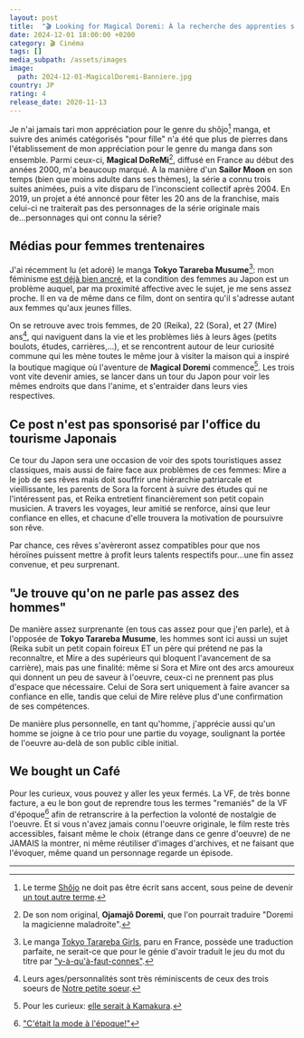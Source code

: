 ```yaml
---
layout: post
title:  "🎬 Looking for Magical Doremi: À la recherche des apprenties sorcières"
date: 2024-12-01 18:00:00 +0200
category: 🎬 Cinéma
tags: []
media_subpath: /assets/images
image:
  path: 2024-12-01-MagicalDoremi-Banniere.jpg
country: JP
rating: 4
release_date: 2020-11-13
---
```


Je n'ai jamais tari mon appréciation pour le genre du shôjo[^1] manga, et suivre des animés catégorisés "pour fille" n'a été que plus de pierres dans l'établissement de mon appréciation pour le genre du manga dans son ensemble. Parmi ceux-ci, **Magical DoReMi**[^2], diffusé en France au début des années 2000, m'a beaucoup marqué. A la manière d'un **Sailor Moon** en son temps (bien que moins adulte dans ses thèmes), la série a connu trois suites animées, puis a vite disparu de l'inconscient collectif après 2004. En 2019, un projet a été annoncé pour fêter les 20 ans de la franchise, mais celui-ci ne traiterait pas des personnages de la série originale mais de...personnages qui ont connu la série?

## Médias pour femmes trentenaires

J'ai récemment lu (et adoré) le manga **Tokyo Tarareba Musume**[^3]: mon féminisme [est déjà bien ancré](/posts/reinventer-lamour/), et la condition des femmes au Japon est un problème auquel, par ma proximité affective avec le sujet, je me sens assez proche. Il en va de même dans ce film, dont on sentira qu'il s'adresse autant aux femmes qu'aux jeunes filles.

On se retrouve avec trois femmes, de 20 (Reika), 22 (Sora), et 27 (Mire) ans[^4], qui naviguent dans la vie et les problèmes liés à leurs âges (petits boulots, études, carrières,...), et se rencontrent autour de leur curiosité commune qui les mène toutes le même jour à visiter la maison qui a inspiré la boutique magique où l'aventure de **Magical Doremi** commence[^5]. Les trois vont vite devenir amies, se lancer dans un tour du Japon pour voir les mêmes endroits que dans l'anime, et s'entraider dans leurs vies respectives.

## Ce post n'est pas sponsorisé par l'office du tourisme Japonais

Ce tour du Japon sera une occasion de voir des spots touristiques assez classiques, mais aussi de faire face aux problèmes de ces femmes: Mire a le job de ses rêves mais doit souffrir une hiérarchie patriarcale et vieillissante, les parents de Sora la forcent à suivre des études qui ne l'intéressent pas, et Reika entretient financièrement son petit copain musicien. A travers les voyages, leur amitié se renforce, ainsi que leur confiance en elles, et chacune d'elle trouvera la motivation de poursuivre son rêve.

Par chance, ces rêves s'avèreront assez compatibles pour que nos héroïnes puissent mettre à profit leurs talents respectifs pour...une fin assez convenue, et peu surprenant.

## "Je trouve qu'on ne parle pas assez des hommes"

De manière assez surprenante (en tous cas assez pour que j'en parle), et à l'opposée de **Tokyo Tarareba Musume**, les hommes sont ici aussi un sujet (Reika subit un petit copain foireux ET un père qui prétend ne pas la reconnaître, et Mire a des supérieurs qui bloquent l'avancement de sa carrière), mais pas une finalité: même si Sora et Mire ont des arcs amoureux qui donnent un peu de saveur à l'oeuvre, ceux-ci ne prennent pas plus d'espace que nécessaire. Celui de Sora sert uniquement à faire avancer sa confiance en elle, tandis que celui de Mire relève plus d'une confirmation de ses compétences.

De manière plus personnelle, en tant qu'homme, j'apprécie aussi qu'un homme se joigne à ce trio pour une partie du voyage, soulignant la portée de l'oeuvre au-delà de son public cible initial.

## We bought un Café

Pour les curieux, vous pouvez y aller les yeux fermés. La VF, de très bonne facture, a eu le bon gout de reprendre tous les termes "remaniés" de la VF d'époque[^6] afin de retranscrire à la perfection la volonté de nostalgie de l'oeuvre. Et si vous n'avez jamais connu l'oeuvre originale, le film reste très accessibles, faisant même le choix (étrange dans ce genre d'oeuvre) de ne JAMAIS la montrer, ni même réutiliser d'images d'archives, et ne faisant que l'évoquer, même quand un personnage regarde un épisode.

* * *
[^1]: Le terme [<i class="fab fa-wikipedia-w"></i> Shôjo](https://fr.wikipedia.org/wiki/Sh%C5%8Djo) ne doit pas être écrit sans accent, sous peine de devenir [<i class="fab fa-wikipedia-w"></i> un tout autre terme](https://en.wiktionary.org/wiki/%E3%81%97%E3%82%87%E3%81%98%E3%82%87).
[^2]: De son nom original, **Ojamajô Doremi**, que l'on pourrait traduire "Doremi la magicienne maladroite".
[^3]: Le manga [<i class="fab fa-wikipedia-w"></i> Tokyo Tarareba Girls](https://fr.wikipedia.org/wiki/Tokyo_Tarareba_Girls), paru en France, possède une traduction parfaite, ne serait-ce que pour le génie d'avoir traduit le jeu du mot du titre par [<i class="fab fa-x-twitter"></i> "y-à-qu'à-faut-connes"](https://x.com/julienbouvard/status/1357299210564079616).
[^4]: Leurs ages/personnalités sont très réminiscents de ceux des trois soeurs de [<i class="fab fa-wikipedia-w"></i> Notre petite soeur](https://fr.wikipedia.org/wiki/Notre_petite_s%C5%93ur).
[^5]: Pour les curieux: [<i class="fab fa-x-twitter"></i> elle serait à Kamakura](https://x.com/ojasan1129/status/1382620881201950722).
[^6]: [<i class="fab fa-youtube"></i> "C'était la mode à l'époque!"](https://www.youtube.com/watch?v=1PBjrA7YsmU)
